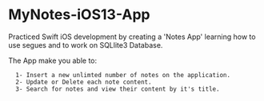 # MyNotes-iOS13-App

Practiced Swift iOS development by creating a 'Notes App' learning how to use segues and to work on SQLlite3 Database.

The App make you able to:

      1- Insert a new unlimted number of notes on the application.
      2- Update or Delete each note content.
      3- Search for notes and view their content by it's title.
